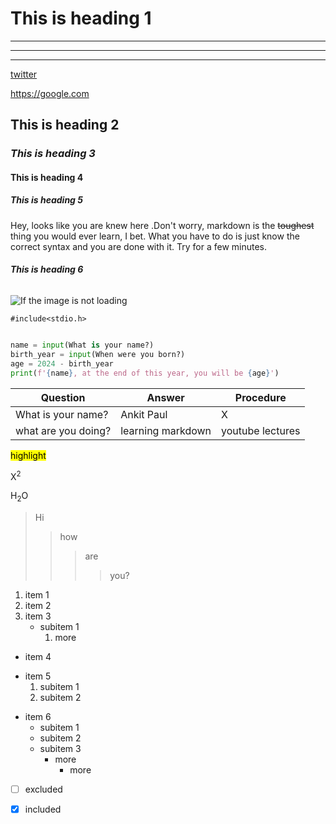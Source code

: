 # This is heading 1
---

___

***

[twitter](https://www.twitter.com)

<https://google.com>
## This is heading 2
### *This is heading 3*
#### **This is heading 4** 
##### _This is heading 5_
Hey, looks like you are knew here .Don't worry, markdown is the ~~toughest~~ thing you would ever learn, I bet. What you have to do is just know the correct syntax and you are done with it. Try for a few minutes.
###### ***This is heading 6***
![If the image is not loading](/Users/ankitpaul/Downloads/cat.jpg)

`#include<stdio.h>`

```py

name = input(What is your name?)
birth_year = input(When were you born?)
age = 2024 - birth_year
print(f'{name}, at the end of this year, you will be {age}')

```

 Question | Answer | Procedure |
---|---|---|
 What is your name? |Ankit Paul | X|
what are you doing? | learning markdown| youtube lectures

<mark>highlight</mark>

X<sup>2</sup>

H<sub>2</sub>O

> Hi
>
>> how
>>
>>> are
>>>
>>>> you?

1. item 1
1. item 2
2. item 3
    - subitem 1
        1. more

- item 4
* item 5
    1. subitem 1
    1. subitem 2
+ item 6
    - subitem 1
    + subitem 2
    * subitem 3
        * more
          * more

- [ ] excluded
- [x] included

